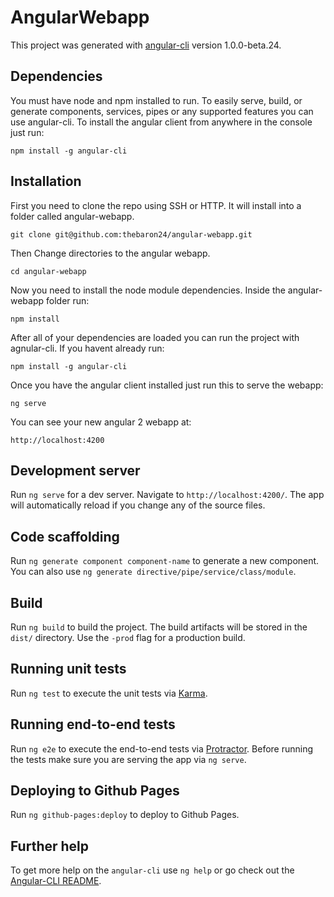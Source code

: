 # AngularWebapp

This project was generated with [angular-cli](https://github.com/angular/angular-cli) version 1.0.0-beta.24.

## Dependencies
You must have node and npm installed to run. To easily serve, build, or generate components, services, pipes or any supported features you can use angular-cli. To install the angular client from anywhere in the console just run:
```
npm install -g angular-cli
```

## Installation
First you need to clone the repo using SSH or HTTP. It will install into a folder called angular-webapp.
```
git clone git@github.com:thebaron24/angular-webapp.git
```

Then Change directories to the angular webapp.
```
cd angular-webapp
```

Now you need to install the node module dependencies. Inside the angular-webapp folder run:
```
npm install
```

After all of your dependencies are loaded you can run the project with agnular-cli. If you havent already run:
```
npm install -g angular-cli
```

Once you have the angular client installed just run this to serve the webapp:
```
ng serve
```

You can see your new angular 2 webapp at:
```
http://localhost:4200
```

## Development server
Run `ng serve` for a dev server. Navigate to `http://localhost:4200/`. The app will automatically reload if you change any of the source files.

## Code scaffolding

Run `ng generate component component-name` to generate a new component. You can also use `ng generate directive/pipe/service/class/module`.

## Build

Run `ng build` to build the project. The build artifacts will be stored in the `dist/` directory. Use the `-prod` flag for a production build.

## Running unit tests

Run `ng test` to execute the unit tests via [Karma](https://karma-runner.github.io).

## Running end-to-end tests

Run `ng e2e` to execute the end-to-end tests via [Protractor](http://www.protractortest.org/).
Before running the tests make sure you are serving the app via `ng serve`.

## Deploying to Github Pages

Run `ng github-pages:deploy` to deploy to Github Pages.

## Further help

To get more help on the `angular-cli` use `ng help` or go check out the [Angular-CLI README](https://github.com/angular/angular-cli/blob/master/README.md).
